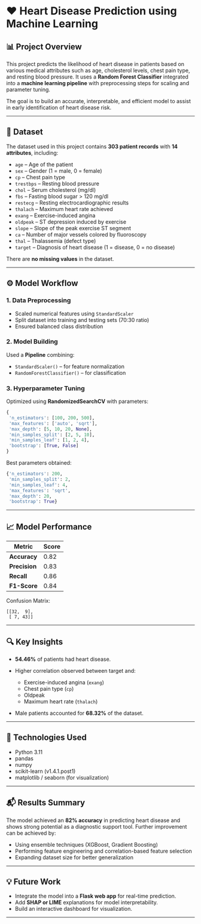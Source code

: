 # ❤️ Heart Disease Prediction using Machine Learning

## 📊 Project Overview

This project predicts the likelihood of heart disease in patients based on various medical attributes such as age, cholesterol levels, chest pain type, and resting blood pressure. It uses a **Random Forest Classifier** integrated into a **machine learning pipeline** with preprocessing steps for scaling and parameter tuning.

The goal is to build an accurate, interpretable, and efficient model to assist in early identification of heart disease risk.

---

## 📁 Dataset

The dataset used in this project contains **303 patient records** with **14 attributes**, including:

* `age` – Age of the patient
* `sex` – Gender (1 = male, 0 = female)
* `cp` – Chest pain type
* `trestbps` – Resting blood pressure
* `chol` – Serum cholesterol (mg/dl)
* `fbs` – Fasting blood sugar > 120 mg/dl
* `restecg` – Resting electrocardiographic results
* `thalach` – Maximum heart rate achieved
* `exang` – Exercise-induced angina
* `oldpeak` – ST depression induced by exercise
* `slope` – Slope of the peak exercise ST segment
* `ca` – Number of major vessels colored by fluoroscopy
* `thal` – Thalassemia (defect type)
* `target` – Diagnosis of heart disease (1 = disease, 0 = no disease)

There are **no missing values** in the dataset.

---

## ⚙️ Model Workflow

### 1. **Data Preprocessing**

* Scaled numerical features using `StandardScaler`
* Split dataset into training and testing sets (70:30 ratio)
* Ensured balanced class distribution

### 2. **Model Building**

Used a **Pipeline** combining:

* `StandardScaler()` – for feature normalization
* `RandomForestClassifier()` – for classification

### 3. **Hyperparameter Tuning**

Optimized using **RandomizedSearchCV** with parameters:

```python
{
 'n_estimators': [100, 200, 500],
 'max_features': ['auto', 'sqrt'],
 'max_depth': [5, 10, 20, None],
 'min_samples_split': [2, 5, 10],
 'min_samples_leaf': [1, 2, 4],
 'bootstrap': [True, False]
}
```

Best parameters obtained:

```python
{'n_estimators': 200,
 'min_samples_split': 2,
 'min_samples_leaf': 4,
 'max_features': 'sqrt',
 'max_depth': 20,
 'bootstrap': True}
```

---

## 📈 Model Performance

| Metric        | Score |
| ------------- | ----- |
| **Accuracy**  | 0.82  |
| **Precision** | 0.83  |
| **Recall**    | 0.86  |
| **F1-Score**  | 0.84  |

Confusion Matrix:

```
[[32,  9],
 [ 7, 43]]
```

---

## 🔍 Key Insights

* **54.46%** of patients had heart disease.
* Higher correlation observed between target and:

  * Exercise-induced angina (`exang`)
  * Chest pain type (`cp`)
  * Oldpeak
  * Maximum heart rate (`thalach`)
* Male patients accounted for **68.32%** of the dataset.

---

## 🧠 Technologies Used

* Python 3.11
* pandas
* numpy
* scikit-learn (v1.4.1.post1)
* matplotlib / seaborn (for visualization)

---

## 📬 Results Summary

The model achieved an **82% accuracy** in predicting heart disease and shows strong potential as a diagnostic support tool. Further improvement can be achieved by:

* Using ensemble techniques (XGBoost, Gradient Boosting)
* Performing feature engineering and correlation-based feature selection
* Expanding dataset size for better generalization

---

## 💡 Future Work

* Integrate the model into a **Flask web app** for real-time prediction.
* Add **SHAP or LIME** explanations for model interpretability.
* Build an interactive dashboard for visualization.

---

